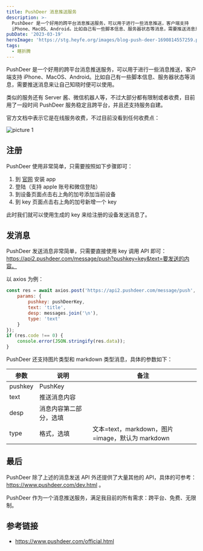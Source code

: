 ```yaml
---
title: PushDeer 消息推送服务
description: >-
  PushDeer 是一个好用的跨平台消息推送服务，可以用于进行一些消息推送，客户端支持
  iPhone、MacOS、Android。比如自己有一些脚本信息、服务器状态等消息，需要推送消息来让自己知晓时便...
pubDate: '2023-03-19'
heroImage: 'https://stg.heyfe.org/images/blog-push-deer-1690814557259.png'
tags:
  - 瞎折腾
---
```


PushDeer 是一个好用的跨平台消息推送服务，可以用于进行一些消息推送，客户端支持 iPhone、MacOS、Android。比如自己有一些脚本信息、服务器状态等消息，需要推送消息来让自己知晓时便可以使用。

类似的服务还有 Server 酱、微信机器人等，不过大部分都有限制或者收费，目前用了一段时间 PushDeer 服务稳定且跨平台，并且还支持服务自建。

官方文档中表示它是在线服务收费，不过目前没看到任何收费点：

![picture 1](https://stg.heyfe.org/images/blog-push-deer-3.png)

## 注册

PushDeer 使用非常简单，只需要按照如下步骤即可：

1. 到 [官网](https://www.pushdeer.com/official.html) 安装 app
2. 登陆（支持 apple 账号和微信登陆）
3. 到设备页面点击右上角的加号添加当前设备
4. 到 key 页面点击右上角的加号新增一个 key

此时我们就可以使用生成的 key 来给注册的设备发送消息了。

## 发消息

PushDeer 发送消息非常简单，只需要直接使用 key 调用 API 即可：https://api2.pushdeer.com/message/push?pushkey=key&text=要发送的内容。

以 axios 为例：

```js
const res = await axios.post('https://api2.pushdeer.com/message/push', null, {
    params: {
        pushkey: pushDeerKey,
        text: 'title',
        desp: messages.join('\n'),
        type: 'text'
    }
});
if (res.code !== 0) {
    console.error(JSON.stringify(res.data));
}
```

PushDeer 还支持图片类型和 markdown 类型消息，具体的参数如下：

| 参数    | 说明                   | 备注                                             |
| ------- | ---------------------- | ------------------------------------------------ |
| pushkey | PushKey                |                                                  |
| text    | 推送消息内容           |                                                  |
| desp    | 消息内容第二部分，选填 |                                                  |
| type    | 格式，选填             | 文本=text，markdown，图片=image，默认为 markdown |

## 最后

PushDeer 除了上述的消息发送 API 外还提供了大量其他的 API，具体的可参考： https://www.pushdeer.com/dev.html 。

PushDeer 作为一个消息推送服务，满足我目前的所有需求：跨平台、免费、无限制。

## 参考链接

-   https://www.pushdeer.com/official.html